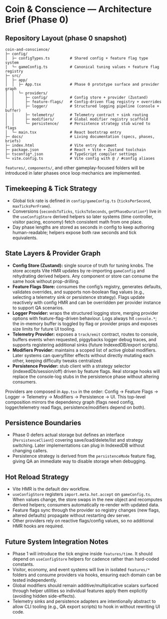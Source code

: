 # Coin & Conscience — Architecture Brief (Phase 0)

## Repository Layout (phase 0 snapshot)
```
coin-and-conscience/
├─ config/
│  ├─ configTypes.ts         # Shared config + feature flag type system
│  └─ gameConfig.ts          # Canonical tuning values + feature flag registry
├─ src/
│  ├─ app/
│  │  ├─ App.tsx             # Phase 0 prototype surface and provider graph
│  │  └─ providers/
│  │     ├─ config/          # Config store + provider (Zustand)
│  │     ├─ feature-flags/   # Config-driven flag registry + overrides
│  │     ├─ logger/          # Structured logging pipeline (console + buffer)
│  │     ├─ telemetry/       # Telemetry contract + sink routing
│  │     ├─ modifiers/       # Global modifier registry scaffold
│  │     └─ persistence/     # Persistence strategy stub wired to flags
│  └─ main.tsx               # React bootstrap entry
├─ docs/                     # Living documentation (specs, phases, briefs)
├─ index.html                # Vite entry document
├─ package.json              # React + Vite + Zustand toolchain
├─ tsconfig*.json            # TypeScript compiler settings
└─ vite.config.ts            # Vite config with @ / #config aliases
```
`features/`, `components/`, and other gameplay-focused folders will be introduced in later phases once loop mechanics are implemented.

## Timekeeping & Tick Strategy
- Global tick rate is defined in `config/gameConfig.ts` (`ticksPerSecond`, `maxTicksPerFrame`).
- Conversions (`secondsToTicks`, `ticksToSeconds`, `getPhaseDuration*`) live in the `useConfigStore` derived helpers so later systems (time controller, visitor pacing, economy) fetch consistent math from one place.
- Day phase lengths are stored as seconds in config to keep authoring human-readable; helpers expose both raw seconds and tick equivalents.

## State Layers & Provider Graph
- **Config Store (Zustand):** single source of truth for tuning knobs. The store accepts Vite HMR updates by re-importing `gameConfig` and rehydrating derived helpers. Any component or store can consume the same hook without prop-drilling.
- **Feature Flags Store:** consumes the config’s registry, generates defaults, validates overrides, and supports non-boolean flag values (e.g., selecting a telemetry sink or persistence strategy). Flags update reactively with config HMR and can be overridden per provider instance to support QA scenarios.
- **Logger Provider:** wraps the structured logging store, merging provider options with feature-flag-driven behaviour. Logs always hit `console.*`; the in-memory buffer is toggled by flag or provider props and exposes size limits for future UI tooling.
- **Telemetry Provider:** exposes a `track/emit` contract, routes to console, buffers events when requested, piggybacks logger debug traces, and supports registering additional sinks (future IndexedDB/export scripts).
- **Modifiers Provider:** maintains a scoped list of active global modifiers. Later systems can query/filter effects without directly mutating each other, keeping difficulty tweaks centralized.
- **Persistence Provider:** stub client with a strategy selector (indexedDb/session/off) driven by feature flags. Real storage hooks will replace the console-log stubs in the persistence phase without altering consumers.

Providers are composed in `App.tsx` in the order: Config → Feature Flags → Logger → Telemetry → Modifiers → Persistence → UI. This top-level composition mirrors the dependency graph (flags need config, logger/telemetry read flags, persistence/modifiers depend on both).

## Persistence Boundaries
- Phase 0 defers actual storage but defines an interface (`PersistenceClient`) covering save/load/delete/list and strategy switching. Later implementations can plug in IndexedDB without changing callers.
- Persistence strategy is derived from the `persistenceMode` feature flag, giving QA an immediate way to disable storage when debugging.

## Hot Reload Strategy
- Vite HMR is the default dev workflow.
- `useConfigStore` registers `import.meta.hot.accept` on `gameConfig.ts`. When values change, the store swaps in the new object and recomputes derived helpers; consumers automatically re-render with updated data.
- Feature flags sync through the provider so registry changes (new flags, altered defaults) propagate without restarting dev server.
- Other providers rely on reactive flags/config values, so no additional HMR hooks are required.

## Future System Integration Notes
- Phase 1 will introduce the tick engine inside `features/time`. It should depend on `useConfigStore` helpers for cadence rather than hard-coded constants.
- Visitor, economy, and event systems will live in isolated `features/*` folders and consume providers via hooks, ensuring each domain can be tested independently.
- Global modifiers should remain additive/multiplicative scalars surfaced through helper utilities so individual features apply them explicitly (avoiding hidden side-effects).
- Telemetry sinks and persistence adapters are intentionally abstract to allow CLI tooling (e.g., QA export scripts) to hook in without rewriting UI code.
